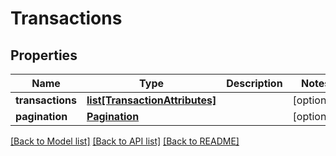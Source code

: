 # Transactions

## Properties
Name | Type | Description | Notes
------------ | ------------- | ------------- | -------------
**transactions** | [**list[TransactionAttributes]**](TransactionAttributes.md) |  | [optional] 
**pagination** | [**Pagination**](Pagination.md) |  | [optional] 

[[Back to Model list]](../README.md#documentation-for-models) [[Back to API list]](../README.md#documentation-for-api-endpoints) [[Back to README]](../README.md)


